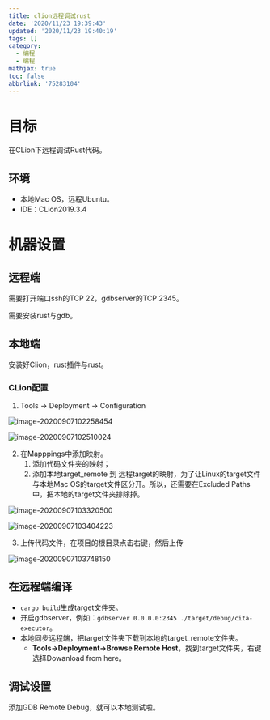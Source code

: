 ```yaml
---
title: clion远程调试rust
date: '2020/11/23 19:39:43'
updated: '2020/11/23 19:40:19'
tags: []
category:
  - 编程
  - 编程
mathjax: true
toc: false
abbrlink: '75283104'
---
```

# 目标
在CLion下远程调试Rust代码。
<!--more-->
## 环境
* 本地Mac OS，远程Ubuntu。
* IDE：CLion2019.3.4

# 机器设置

## 远程端

需要打开端口ssh的TCP 22，gdbserver的TCP 2345。

需要安装rust与gdb。

## 本地端

安装好Clion，rust插件与rust。

### CLion配置

1. Tools -> Deployment -> Configuration

![image-20200907102258454](https://cdn.jsdelivr.net/gh/JNhua/blog_images@master/img/20201029105330.png)

![image-20200907102510024](https://cdn.jsdelivr.net/gh/JNhua/blog_images@master/img/20201029105403.png)

2. 在Mapppings中添加映射。
   1. 添加代码文件夹的映射；
   2. 添加本地target_remote 到 远程target的映射，为了让Linux的target文件与本地Mac OS的target文件区分开。所以，还需要在Excluded Paths中，把本地的target文件夹排除掉。

![image-20200907103320500](https://cdn.jsdelivr.net/gh/JNhua/blog_images@master/img/20201029105417.png)

![image-20200907103404223](https://cdn.jsdelivr.net/gh/JNhua/blog_images@master/img/20201029105426.png)

3. 上传代码文件，在项目的根目录点击右键，然后上传

![image-20200907103748150](https://cdn.jsdelivr.net/gh/JNhua/blog_images@master/img/20201029105437.png)

## 在远程端编译

* `cargo build`生成target文件夹。
* 开启gdbserver，例如：`gdbserver 0.0.0.0:2345 ./target/debug/cita-executor`。
* 本地同步远程端，把target文件夹下载到本地的target_remote文件夹。
  * **Tools→Deployment→Browse Remote Host**，找到target文件夹，右键选择Dowanload from here。

## 调试设置

添加GDB Remote Debug，就可以本地测试啦。
